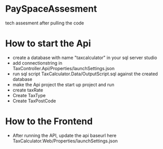 # PaySpaceAssesment
tech assesment
after pulling the code

# How to start the Api
- create a database with name "taxcalculator" in your sql server studio
- add connectionstring in TaxController.Api/Properties/launchSettings.json
- run sql script TaxCalculator.Data/OutputScript.sql against the created database
- make the Api project the start up project and run
- create taxRate
- Create TaxType
- Create TaxPostCode

# How to the Frontend
- After running the API, update the api baseurl here TaxCalculator.Web/Properties/launchSettings.json

